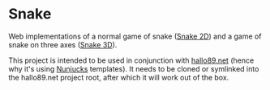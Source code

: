 # Snake

Web implementations of a normal game of snake ([Snake 2D](https://hallo89.net/games/snake2D)) and a game of snake on three axes ([Snake 3D](https://hallo89.net/games/snake3D)).

This project is intended to be used in conjunction with [hallo89.net](https://github.com/hallo89/hallo89.net) (hence why it's using [Nunjucks](https://github.com/mozilla/nunjucks) templates). It needs to be cloned or symlinked into the hallo89.net project root, after which it will work out of the box.
